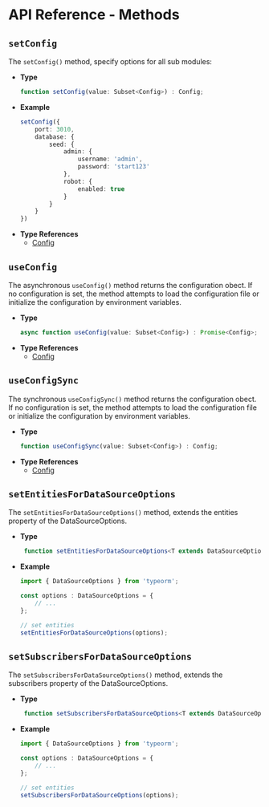 # API Reference - Methods

## `setConfig`

The `setConfig()` method, specify options for all sub modules:

- **Type**
    ```ts
    function setConfig(value: Subset<Config>) : Config;
    ```
- **Example**
    ```ts
    setConfig({
        port: 3010,
        database: {
            seed: {
                admin: {
                    username: 'admin',
                    password: 'start123'
                },
                robot: {
                    enabled: true
                }
            } 
        } 
    })
    ```
- **Type References**
  - [Config](api-reference-types#config)

## `useConfig`

The asynchronous `useConfig()` method returns the configuration obect. If no configuration is set, 
the method attempts to load the configuration file or initialize the configuration by environment variables.

- **Type**
    ```ts
    async function useConfig(value: Subset<Config>) : Promise<Config>;
    ```
- **Type References**
    - [Config](api-reference-types#config)

## `useConfigSync`

The synchronous `useConfigSync()` method returns the configuration obect. If no configuration is set,
the method attempts to load the configuration file or initialize the configuration by environment variables.

- **Type**
    ```ts
    function useConfigSync(value: Subset<Config>) : Config;
    ```
- **Type References**
    - [Config](api-reference-types#config)


## `setEntitiesForDataSourceOptions`

The `setEntitiesForDataSourceOptions()` method, extends the entities property of the DataSourceOptions.

- **Type**
    ```ts
     function setEntitiesForDataSourceOptions<T extends DataSourceOptions>(options: T) : T;
    ```
- **Example**
    ```ts
    import { DataSourceOptions } from 'typeorm';
  
    const options : DataSourceOptions = {
        // ...
    };

    // set entities
    setEntitiesForDataSourceOptions(options);
    ```

## `setSubscribersForDataSourceOptions`

The `setSubscribersForDataSourceOptions()` method, extends the subscribers property of the DataSourceOptions.

- **Type**
    ```ts
     function setSubscribersForDataSourceOptions<T extends DataSourceOptions>(options: T) : T;
    ```
- **Example**
    ```ts
    import { DataSourceOptions } from 'typeorm';
  
    const options : DataSourceOptions = {
        // ...
    };

    // set entities
    setSubscribersForDataSourceOptions(options);
    ```

